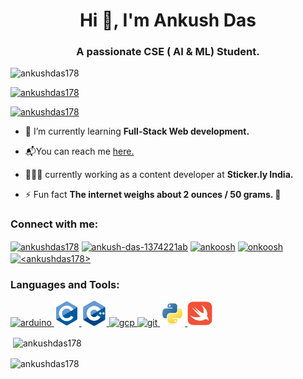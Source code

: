 
<!---
Ankushdas178/Ankushdas178 is a ✨ special ✨ repository because its `README.md` (this file) appears on your GitHub profile.
You can click the Preview link to take a look at your changes.
--->
<h1 align="center">Hi 👋, I'm Ankush Das</h1>
<h3 align="center">A passionate CSE ( AI & ML) Student.</h3>

<p align="left"> <img src="https://komarev.com/ghpvc/?username=ankushdas178&label=Profile%20views&color=0e75b6&style=flat" alt="ankushdas178" /> </p>

<p align="left"> <a href="https://github.com/ryo-ma/github-profile-trophy"><img src="https://github-profile-trophy.vercel.app/?username=ankushdas178" alt="ankushdas178" /></a> </p>

<p align="left"> <a href="https://twitter.com/ankushdas178" target="blank"><img src="https://img.shields.io/twitter/follow/ankushdas178?logo=twitter&style=for-the-badge" alt="ankushdas178" /></a> </p>

- 🌱 I’m currently learning **Full-Stack Web development.**

- 📬You can reach me [here.](mailto:ankushdas178@gmail.com)

- 👨🏽‍💻 currently working as a content developer at **Sticker.ly India.**

- ⚡ Fun fact **The internet weighs about 2 ounces / 50 grams. 🤯**

<h3 align="left">Connect with me:</h3>
<p align="left">
<a href="https://twitter.com/ankushdas178" target="blank"><img align="center" src="https://raw.githubusercontent.com/rahuldkjain/github-profile-readme-generator/master/src/images/icons/Social/twitter.svg" alt="ankushdas178" height="30" width="40" /></a>
<a href="https://linkedin.com/in/ankush-das-1374221ab" target="blank"><img align="center" src="https://raw.githubusercontent.com/rahuldkjain/github-profile-readme-generator/master/src/images/icons/Social/linked-in-alt.svg" alt="ankush-das-1374221ab" height="30" width="40" /></a>
<a href="https://kaggle.com/ankoosh" target="blank"><img align="center" src="https://raw.githubusercontent.com/rahuldkjain/github-profile-readme-generator/master/src/images/icons/Social/kaggle.svg" alt="ankoosh" height="30" width="40" /></a>
<a href="https://instagram.com/onkoosh" target="blank"><img align="center" src="https://raw.githubusercontent.com/rahuldkjain/github-profile-readme-generator/master/src/images/icons/Social/instagram.svg" alt="onkoosh" height="30" width="40" /></a>
<a href="https://auth.geeksforgeeks.org/user/<ankushdas178>" target="blank"><img align="center" src="https://raw.githubusercontent.com/rahuldkjain/github-profile-readme-generator/master/src/images/icons/Social/geeks-for-geeks.svg" alt="<ankushdas178>" height="30" width="40" /></a>
</p>

<h3 align="left">Languages and Tools:</h3>
<p align="left"> <a href="https://www.arduino.cc/" target="_blank" rel="noreferrer"> <img src="https://cdn.worldvectorlogo.com/logos/arduino-1.svg" alt="arduino" width="40" height="40"/> </a> <a href="https://www.cprogramming.com/" target="_blank" rel="noreferrer"> <img src="https://raw.githubusercontent.com/devicons/devicon/master/icons/c/c-original.svg" alt="c" width="40" height="40"/> </a> <a href="https://www.w3schools.com/cpp/" target="_blank" rel="noreferrer"> <img src="https://raw.githubusercontent.com/devicons/devicon/master/icons/cplusplus/cplusplus-original.svg" alt="cplusplus" width="40" height="40"/> </a> <a href="https://cloud.google.com" target="_blank" rel="noreferrer"> <img src="https://www.vectorlogo.zone/logos/google_cloud/google_cloud-icon.svg" alt="gcp" width="40" height="40"/> </a> <a href="https://git-scm.com/" target="_blank" rel="noreferrer"> <img src="https://www.vectorlogo.zone/logos/git-scm/git-scm-icon.svg" alt="git" width="40" height="40"/> </a> <a href="https://www.python.org" target="_blank" rel="noreferrer"> <img src="https://raw.githubusercontent.com/devicons/devicon/master/icons/python/python-original.svg" alt="python" width="40" height="40"/> </a> <a href="https://developer.apple.com/swift/" target="_blank" rel="noreferrer"> <img src="https://raw.githubusercontent.com/devicons/devicon/master/icons/swift/swift-original.svg" alt="swift" width="40" height="40"/> </a> </p>

<p>&nbsp;<img align="center" src="https://github-readme-stats.vercel.app/api?username=ankushdas178&show_icons=true&locale=en" alt="ankushdas178" /></p>

<p><img align="center" src="https://github-readme-streak-stats.herokuapp.com/?user=ankushdas178&" alt="ankushdas178" /></p>
